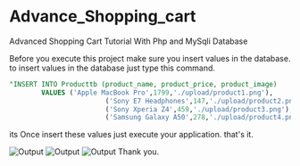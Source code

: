# Advance_Shopping_cart
Advanced Shopping Cart Tutorial With Php and MySqli Database

Before you execute this project make sure you insert values in the database.
to insert values in the database just type this command.

```sql
"INSERT INTO Producttb (product_name, product_price, product_image)
        VALUES ('Apple MacBook Pro',1799,'./upload/product1.png'),
                        ('Sony E7 Headphones',147,'./upload/product2.png'),
                        ('Sony Xperia Z4',459,'./upload/product3.png'),
                        ('Samsung Galaxy A50',278,'./upload/product4.png')";
```

its Once insert these values just execute your application.
that's it.

![Output](https://github.com/ahmed-dev-tech/Shopping-Cart-Using-Php-and-MySql-Database/blob/main/New%20folder/WhatsApp%20Image%202021-08-21%20at%2011.17.32%20PM.jpeg)
![Output](https://github.com/ahmed-dev-tech/Shopping-Cart-Using-Php-and-MySql-Database/blob/main/New%20folder/WhatsApp%20Image%202021-08-21%20at%2011.18.14%20PM.jpeg)
![Output](https://github.com/ahmed-dev-tech/Shopping-Cart-Using-Php-and-MySql-Database/blob/main/New%20folder/WhatsApp%20Image%202021-08-21%20at%2011.18.59%20PM.jpeg)
Thank you.
